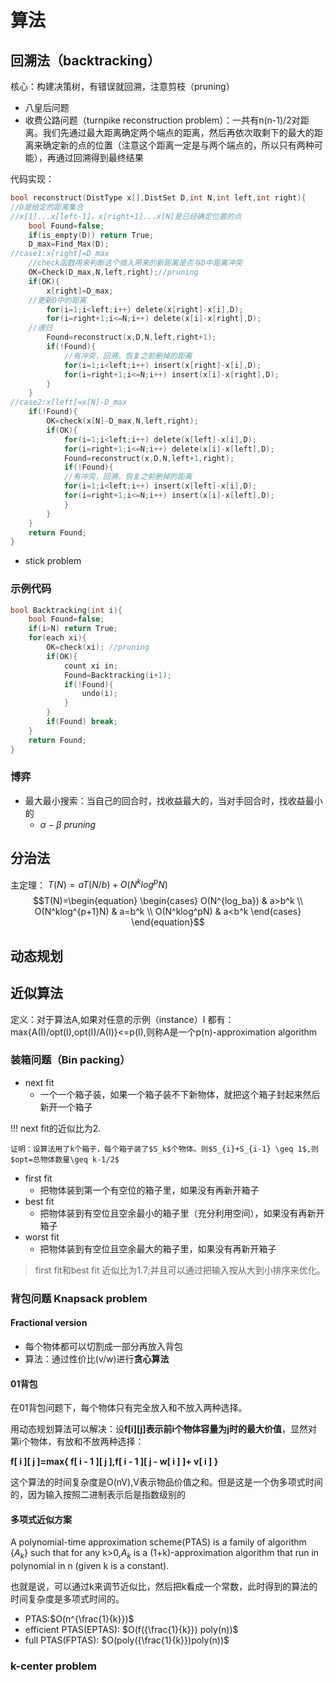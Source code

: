 # 算法
## 回溯法（backtracking）
核心：构建决策树，有错误就回溯，注意剪枝（pruning）

- 八皇后问题
- 收费公路问题（turnpike reconstruction problem）：一共有n(n-1)/2对距离。我们先通过最大距离确定两个端点的距离，然后再依次取剩下的最大的距离来确定新的点的位置（注意这个距离一定是与两个端点的，所以只有两种可能），再通过回溯得到最终结果

代码实现：

```c
bool reconstruct(DistType x[],DistSet D,int N,int left,int right){
//D是给定的距离集合
//x[1]...x[left-1]，x[right+1]...x[N]是已经确定位置的点
    bool Found=false;
    if(is_empty(D)) return True;
    D_max=Find_Max(D);
//case1:x[right]=D_max
    //check函数用来判断这个插入带来的新距离是否与D中距离冲突
    OK=Check(D_max,N,left,right);//pruning
    if(OK){
        x[right]=D_max;
    //更新D中的距离
        for(i=1;i<left;i++) delete(x[right]-x[i],D);
        for(i=right+1;i<=N;i++) delete(x[i]-x[right],D);
    //递归
        Found=reconstruct(x,D,N,left,right+1);
        if(!Found){
            //有冲突，回溯，恢复之前删掉的距离
            for(i=1;i<left;i++) insert(x[right]-x[i],D);
            for(i=right+1;i<=N;i++) insert(x[i]-x[right],D);
        }
    }
//case2:x[left]=x[N]-D_max
    if(!Found){
        OK=check(x[N]-D_max,N,left,right);
        if(OK){
            for(i=1;i<left;i++) delete(x[left]-x[i],D);
            for(i=right+1;i<=N;i++) delete(x[i]-x[left],D);
            Found=reconstruct(x,D,N,left+1,right);
            if(!Found){
            //有冲突，回溯，恢复之前删掉的距离
            for(i=1;i<left;i++) insert(x[left]-x[i],D);
            for(i=right+1;i<=N;i++) insert(x[i]-x[left],D);
            }
        }
    }
    return Found;
}
```

- stick problem
### 示例代码
```c
bool Backtracking(int i){
    bool Found=false;
    if(i>N) return True;
    for(each xi){
        OK=check(xi); //pruning
        if(OK){
            count xi in;
            Found=Backtracking(i+1);
            if(!Found){
                undo(i);
            }
        }
        if(Found) break;
    }
    return Found;
}
```
### 博弈
- 最大最小搜索：当自己的回合时，找收益最大的，当对手回合时，找收益最小的
  - $\alpha-\beta \ pruning$

## 分治法
主定理：
$T(N)=aT(N/b)+O(N^klog^pN)$
$$T(N)=\begin{equation}
    \begin{cases}
    O(N^{log_ba})  & a>b^k \\
    O(N^klog^{p+1}N) & a=b^k \\
    O(N^klog^pN) & a<b^k  
    \end{cases}
\end{equation}$$

## 动态规划

## 近似算法

定义：对于算法A,如果对任意的示例（instance）I 都有：max{A(I)/opt(I),opt(I)/A(I)}<=p(I),则称A是一个p(n)-approximation algorithm

### 装箱问题（Bin packing）
- next fit
  - 一个一个箱子装，如果一个箱子装不下新物体，就把这个箱子封起来然后新开一个箱子

!!! 
    next fit的近似比为2.
    
    证明：设算法用了k个箱子，每个箱子装了$S_k$个物体。则$S_{i}+S_{i-1} \geq 1$,则$opt=总物体数量\geq k-1/2$



- first fit
  - 把物体装到第一个有空位的箱子里，如果没有再新开箱子
- best fit
  - 把物体装到有空位且空余最小的箱子里（充分利用空间），如果没有再新开箱子
- worst fit
  - 把物体装到有空位且空余最大的箱子里，如果没有再新开箱子

> first fit和best fit 近似比为1.7;并且可以通过把输入按从大到小排序来优化。

### 背包问题 Knapsack problem
#### Fractional version
- 每个物体都可以切割成一部分再放入背包
- 算法：通过性价比(v/w)进行**贪心算法**

#### 01背包
在01背包问题下，每个物体只有完全放入和不放入两种选择。

用动态规划算法可以解决：设**f[i][j]表示前i个物体容量为j时的最大价值**，显然对第i个物体，有放和不放两种选择：

**f[ i ][ j ]=max{ f[ i - 1 ][ j ],f[ i - 1 ][ j - w[ i ] ]+ v[ i ] }**

这个算法的时间复杂度是O(nV),V表示物品价值之和。但是这是一个伪多项式时间的，因为输入按照二进制表示后是指数级别的

#### 多项式近似方案
A polynomial-time approximation scheme(PTAS) is a family of algorithm {$A_k$} such that for any k>0,$A_k$ is a (1+k)-approximation algorithm that run in polynomial in n (given k is a constant).

也就是说，可以通过k来调节近似比，然后把k看成一个常数，此时得到的算法的时间复杂度是多项式时间的。

- PTAS:$O(n^{\frac{1}{k}})$
- efficient PTAS(EPTAS): $O(f({\frac{1}{k}}) poly(n))$
- full PTAS(FPTAS): $O(poly({\frac{1}{k}})poly(n))$


### k-center problem